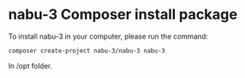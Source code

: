 # nabu-3 Composer install package
To install nabu-3 in your computer, please run the command:

```sh
composer create-project nabu-3/nabu-3 nabu-3
```

In /opt folder.
